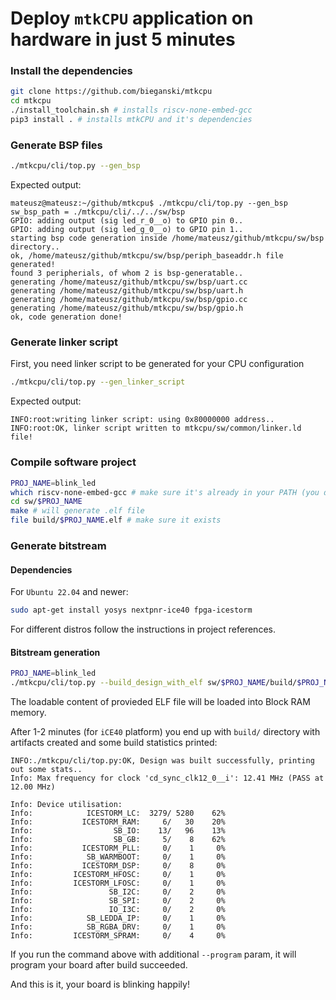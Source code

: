 # Deploy `mtkCPU` application on hardware in just 5 minutes

### Install the dependencies

```sh
git clone https://github.com/bieganski/mtkcpu
cd mtkcpu
./install_toolchain.sh # installs riscv-none-embed-gcc
pip3 install . # installs mtkCPU and it's dependencies
```

### Generate BSP files

```sh
./mtkcpu/cli/top.py --gen_bsp
```

Expected output:

```
mateusz@mateusz:~/github/mtkcpu$ ./mtkcpu/cli/top.py --gen_bsp
sw_bsp_path = ./mtkcpu/cli/../../sw/bsp
GPIO: adding output (sig led_r_0__o) to GPIO pin 0..
GPIO: adding output (sig led_g_0__o) to GPIO pin 1..
starting bsp code generation inside /home/mateusz/github/mtkcpu/sw/bsp directory..
ok, /home/mateusz/github/mtkcpu/sw/bsp/periph_baseaddr.h file generated!
found 3 peripherials, of whom 2 is bsp-generatable..
generating /home/mateusz/github/mtkcpu/sw/bsp/uart.cc
generating /home/mateusz/github/mtkcpu/sw/bsp/uart.h
generating /home/mateusz/github/mtkcpu/sw/bsp/gpio.cc
generating /home/mateusz/github/mtkcpu/sw/bsp/gpio.h
ok, code generation done!
```

### Generate linker script
First, you need linker script to be generated for your CPU configuration
```sh
./mtkcpu/cli/top.py --gen_linker_script
```

Expected output:

```
INFO:root:writing linker script: using 0x80000000 address..
INFO:root:OK, linker script written to mtkcpu/sw/common/linker.ld file!
```

### Compile software project

```sh
PROJ_NAME=blink_led
which riscv-none-embed-gcc # make sure it's already in your PATH (you downloaded and extracted it in previous step).
cd sw/$PROJ_NAME
make # will generate .elf file
file build/$PROJ_NAME.elf # make sure it exists
```

### Generate bitstream


#### Dependencies

For `Ubuntu 22.04` and newer:

```sh
sudo apt-get install yosys nextpnr-ice40 fpga-icestorm
```

For different distros follow the instructions in project references.

#### Bitstream generation

```sh
PROJ_NAME=blink_led
./mtkcpu/cli/top.py --build_design_with_elf sw/$PROJ_NAME/build/$PROJ_NAME.elf 
```

The loadable content of provieded ELF file will be loaded into Block RAM memory.

After 1-2 minutes (for `iCE40` platform) you end up with `build/` directory with 
artifacts created and some build statistics printed:

```
INFO:./mtkcpu/cli/top.py:OK, Design was built successfully, printing out some stats..
Info: Max frequency for clock 'cd_sync_clk12_0__i': 12.41 MHz (PASS at 12.00 MHz)

Info: Device utilisation:
Info:            ICESTORM_LC:  3279/ 5280    62%
Info:           ICESTORM_RAM:     6/   30    20%
Info:                  SB_IO:    13/   96    13%
Info:                  SB_GB:     5/    8    62%
Info:           ICESTORM_PLL:     0/    1     0%
Info:            SB_WARMBOOT:     0/    1     0%
Info:           ICESTORM_DSP:     0/    8     0%
Info:         ICESTORM_HFOSC:     0/    1     0%
Info:         ICESTORM_LFOSC:     0/    1     0%
Info:                 SB_I2C:     0/    2     0%
Info:                 SB_SPI:     0/    2     0%
Info:                 IO_I3C:     0/    2     0%
Info:            SB_LEDDA_IP:     0/    1     0%
Info:            SB_RGBA_DRV:     0/    1     0%
Info:         ICESTORM_SPRAM:     0/    4     0%
```

If you run the command above with additional `--program` param, it will program your board after build succeeded.

And this is it, your board is blinking happily!